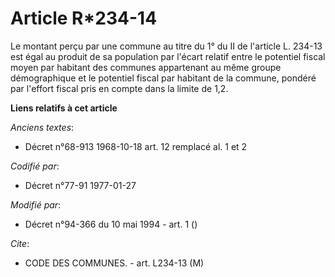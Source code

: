 # Article R*234-14

Le montant perçu par une commune au titre du 1° du II de l'article L. 234-13 est égal au produit de sa population par l'écart
relatif entre le potentiel fiscal moyen par habitant des communes appartenant au même groupe démographique et le potentiel
fiscal par habitant de la commune, pondéré par l'effort fiscal pris en compte dans la limite de 1,2.

**Liens relatifs à cet article**

_Anciens textes_:

  - Décret n°68-913 1968-10-18 art. 12 remplacé al. 1 et 2

_Codifié par_:

  - Décret n°77-91 1977-01-27

_Modifié par_:

  - Décret n°94-366 du 10 mai 1994 - art. 1 ()

_Cite_:

  - CODE DES COMMUNES. - art. L234-13 (M)
